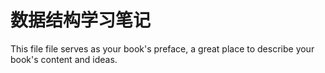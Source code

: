 # 数据结构学习笔记

This file file serves as your book's preface, a great place to describe your book's content and ideas.
